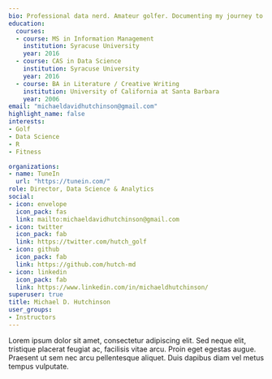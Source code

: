 ```yaml
---
bio: Professional data nerd. Amateur golfer. Documenting my journey to get to scratch.
education:
  courses:
  - course: MS in Information Management
    institution: Syracuse University
    year: 2016
  - course: CAS in Data Science
    institution: Syracuse University
    year: 2016
  - course: BA in Literature / Creative Writing
    institution: University of California at Santa Barbara
    year: 2006
email: "michaeldavidhutchinson@gmail.com"
highlight_name: false
interests:
- Golf
- Data Science
- R
- Fitness

organizations:
- name: TuneIn
  url: "https://tunein.com/"
role: Director, Data Science & Analytics
social:
- icon: envelope
  icon_pack: fas
  link: mailto:michaeldavidhutchinson@gmail.com
- icon: twitter
  icon_pack: fab
  link: https://twitter.com/hutch_golf
- icon: github
  icon_pack: fab
  link: https://github.com/hutch-md
- icon: linkedin
  icon_pack: fab
  link: https://www.linkedin.com/in/michaeldhutchinson/
superuser: true
title: Michael D. Hutchinson
user_groups:
- Instructors
---
```



Lorem ipsum dolor sit amet, consectetur adipiscing elit. Sed neque elit, tristique placerat feugiat ac, facilisis vitae arcu. Proin eget egestas augue. Praesent ut sem nec arcu pellentesque aliquet. Duis dapibus diam vel metus tempus vulputate.
